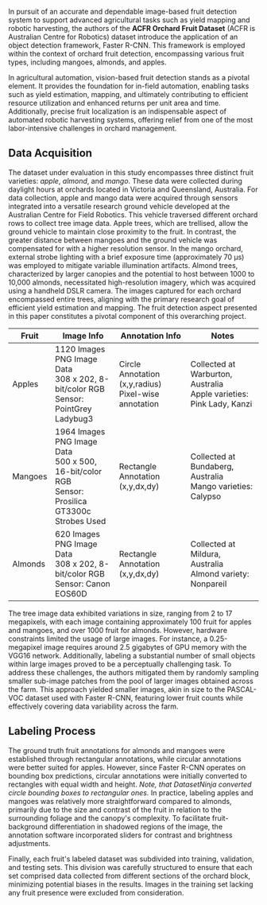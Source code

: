 In pursuit of an accurate and dependable image-based fruit detection system to support advanced agricultural tasks such as yield mapping and robotic harvesting, the authors of the **ACFR Orchard Fruit Dataset** (ACFR is Australian Centre for Robotics) dataset introduce the application of an object detection framework, Faster R-CNN. This framework is employed within the context of orchard fruit detection, encompassing various fruit types, including mangoes, almonds, and apples.

In agricultural automation, vision-based fruit detection stands as a pivotal element. It provides the foundation for in-field automation, enabling tasks such as yield estimation, mapping, and ultimately contributing to efficient resource utilization and enhanced returns per unit area and time. Additionally, precise fruit localization is an indispensable aspect of automated robotic harvesting systems, offering relief from one of the most labor-intensive challenges in orchard management.

## Data Acquisition 

The dataset under evaluation in this study encompasses three distinct fruit varieties: _apple_, _almond_, and _mango_. These data were collected during daylight hours at orchards located in Victoria and Queensland, Australia. For data collection, apple and mango data were acquired through sensors integrated into a versatile research ground vehicle developed at the Australian Centre for Field Robotics. This vehicle traversed different orchard rows to collect tree image data. Apple trees, which are trellised, allow the ground vehicle to maintain close proximity to the fruit. In contrast, the greater distance between mangoes and the ground vehicle was compensated for with a higher resolution sensor. In the mango orchard, external strobe lighting with a brief exposure time (approximately 70 µs) was employed to mitigate variable illumination artifacts. Almond trees, characterized by larger canopies and the potential to host between 1000 to 10,000 almonds, necessitated high-resolution imagery, which was acquired using a handheld DSLR camera. The images captured for each orchard encompassed entire trees, aligning with the primary research goal of efficient yield estimation and mapping. The fruit detection aspect presented in this paper constitutes a pivotal component of this overarching project.

| Fruit   | Image Info                                                                                                    | Annotation Info                                          | Notes                                                                   |
| ------- | ------------------------------------------------------------------------------------------------------------- | -------------------------------------------------------- | ----------------------------------------------------------------------- |
| Apples  | 1120 Images<br/>PNG Image Data<br/>308 x 202, 8-bit/color RGB<br/>Sensor: PointGrey Ladybug3                  | Circle Annotation (x,y,radius)<br/>Pixel-wise annotation | Collected at Warburton, Australia<br/>Apple varieties: Pink Lady, Kanzi |
| Mangoes | 1964 Images<br/>PNG Image Data<br/>500 x 500, 16-bit/color RGB<br/>Sensor: Prosilica GT3300c<br/>Strobes Used | Rectangle Annotation (x,y,dx,dy)                         | Collected at Bundaberg, Australia<br/>Mango varieties: Calypso          |
| Almonds | 620 Images<br/>PNG Image Data<br/>308 x 202, 8-bit/color RGB<br/>Sensor: Canon EOS60D                         | Rectangle Annotation (x,y,dx,dy)                         | Collected at Mildura, Australia<br/>Almond variety: Nonpareil           |

The tree image data exhibited variations in size, ranging from 2 to 17 megapixels, with each image containing approximately 100 fruit for apples and mangoes, and over 1000 fruit for almonds. However, hardware constraints limited the usage of large images. For instance, a 0.25-megapixel image requires around 2.5 gigabytes of GPU memory with the VGG16 network. Additionally, labeling a substantial number of small objects within large images proved to be a perceptually challenging task. To address these challenges, the authors mitigated them by randomly sampling smaller sub-image patches from the pool of larger images obtained across the farm. This approach yielded smaller images, akin in size to the PASCAL-VOC dataset used with Faster R-CNN, featuring lower fruit counts while effectively covering data variability across the farm.

## Labeling Process

The ground truth fruit annotations for almonds and mangoes were established through rectangular annotations, while circular annotations were better suited for apples. However, since Faster R-CNN operates on bounding box predictions, circular annotations were initially converted to rectangles with equal width and height. <i>Note, that DatasetNinja converted circle bounding boxes to rectangular ones.</i> In practice, labeling apples and mangoes was relatively more straightforward compared to almonds, primarily due to the size and contrast of the fruit in relation to the surrounding foliage and the canopy's complexity. To facilitate fruit-background differentiation in shadowed regions of the image, the annotation software incorporated sliders for contrast and brightness adjustments.

Finally, each fruit's labeled dataset was subdivided into training, validation, and testing sets. This division was carefully structured to ensure that each set comprised data collected from different sections of the orchard block, minimizing potential biases in the results. Images in the training set lacking any fruit presence were excluded from consideration.
